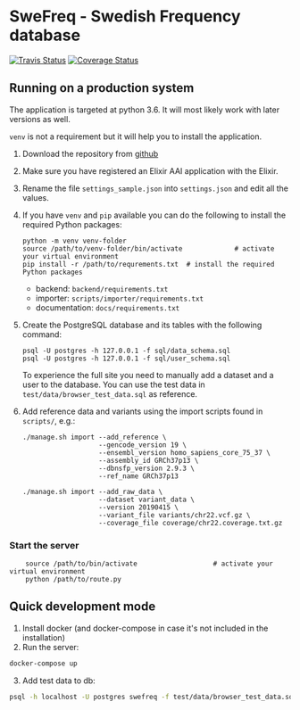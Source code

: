 SweFreq - Swedish Frequency database
====================================
[![Travis Status][travis-badge]][travis-link]
[![Coverage Status][coveralls-badge]][coveralls-link]


Running on a production system
------------------------------

The application is targeted at python 3.6. It will most likely work with later versions as well.

`venv` is not a requirement but it will help you to install the application.

1. Download the repository from [github](https://github.com/NBISweden/swefreq)

2. Make sure you have registered an Elixir AAI application with the Elixir.

3. Rename the file `settings_sample.json` into `settings.json` and edit all
   the values.

4. If you have `venv` and `pip` available you can do the following
   to install the required Python packages:

   ```
   python -m venv venv-folder
   source /path/to/venv-folder/bin/activate             # activate your virtual environment
   pip install -r /path/to/requrements.txt  # install the required Python packages
   ```

   * backend: `backend/requirements.txt`
   * importer: `scripts/importer/requirements.txt`
   * documentation: `docs/requirements.txt`


5. Create the PostgreSQL database and its tables with the following command:

   ```
   psql -U postgres -h 127.0.0.1 -f sql/data_schema.sql
   psql -U postgres -h 127.0.0.1 -f sql/user_schema.sql
   ```

   To experience the full site you need to manually add a dataset and a user to the database.
   You can use the test data in `test/data/browser_test_data.sql` as reference.

6. Add reference data and variants using the import scripts found in `scripts/`, e.g.:

   ```
   ./manage.sh import --add_reference \
                      --gencode_version 19 \
                      --ensembl_version homo_sapiens_core_75_37 \
                      --assembly_id GRCh37p13 \
                      --dbnsfp_version 2.9.3 \
                      --ref_name GRCh37p13

   ./manage.sh import --add_raw_data \
                      --dataset variant_data \
                      --version 20190415 \
                      --variant_file variants/chr22.vcf.gz \
                      --coverage_file coverage/chr22.coverage.txt.gz
   ```

### Start the server

```
    source /path/to/bin/activate                   # activate your virtual environment
    python /path/to/route.py
```

Quick development mode
----------------------

1. Install docker (and docker-compose in case it's not included in the installation) 
2. Run the server:
```bash
docker-compose up
```
3. Add test data to db:
```bash
psql -h localhost -U postgres swefreq -f test/data/browser_test_data.sql
```

[travis-badge]: https://travis-ci.org/NBISweden/swefreq.svg?branch=develop
[travis-link]: https://travis-ci.org/NBISweden/swefreq
[coveralls-badge]: https://coveralls.io/repos/github/NBISweden/swefreq/badge.svg?branch=develop
[coveralls-link]: https://coveralls.io/github/NBISweden/swefreq?branch=develop
